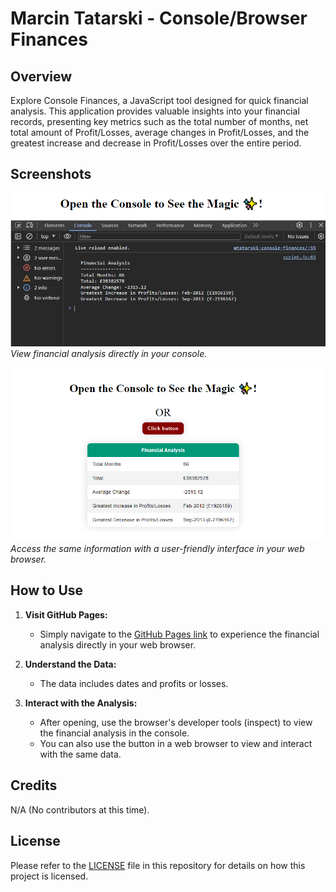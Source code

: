 # Marcin Tatarski - Console/Browser Finances

## Overview

Explore Console Finances, a JavaScript tool designed for quick financial analysis. This application provides valuable insights into your financial records, presenting key metrics such as the total number of months, net total amount of Profit/Losses, average changes in Profit/Losses, and the greatest increase and decrease in Profit/Losses over the entire period.

## Screenshots

![Console version](./assets/images/console-finances.png)
*View financial analysis directly in your console.*

![rowser version](./assets/images/browser-finances.png)
*Access the same information with a user-friendly interface in your web browser.*

## How to Use

1. **Visit GitHub Pages:**
   - Simply navigate to the [GitHub Pages link](https://martindocs.github.io/mtatarski-console-finances) to experience the financial analysis directly in your web browser.

2. **Understand the Data:**
   - The data includes dates and profits or losses.

3. **Interact with the Analysis:**
   - After opening, use the browser's developer tools (inspect) to view the financial analysis in the console.
   - You can also use the button in a web browser to view and interact with the same data.

## Credits

N/A (No contributors at this time).

## License

Please refer to the [LICENSE](./LICENSE.md) file in this repository for details on how this project is licensed.
